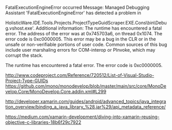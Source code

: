 FatalExecutionEngineError occurred
Message: Managed Debugging Assistant 'FatalExecutionEngineError' has detected a problem in 

HolisticWare.IDE.Tools.Projects.ProjectTypeGuidScraper.EXE.Cons\bin\Debug\.vshost.exe'.
Additional information: The runtime has encountered a fatal error. 
The address of the error was at 0x745703a6, on thread 0x1074. 
The error code is 0xc0000005. 
This error may be a bug in the CLR or in the unsafe or non-verifiable portions of user code. 
Common sources of this bug include user marshaling errors for COM-interop or PInvoke, 
which may corrupt the stack.


The runtime has encountered a fatal error. The error code is 0xc0000005. 


http://www.codeproject.com/Reference/720512/List-of-Visual-Studio-Project-Type-GUIDs
https://github.com/mono/monodevelop/blob/master/main/src/core/MonoDevelop.Core/MonoDevelop.Core.addin.xml#L299


http://developer.xamarin.com/guides/android/advanced_topics/java_integration_overview/binding_a_java_library_%28.jar%29/api_metadata_reference/


https://medium.com/xamarin-development/diving-into-xamarin-reusing-objective-c-libraries-18b6f29c7922

